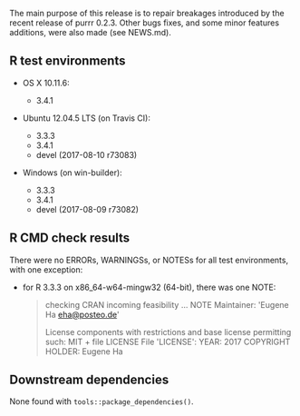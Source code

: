 The main purpose of this release is to repair breakages introduced by the recent
release of purrr 0.2.3. Other bugs fixes, and some minor features additions, 
were also made (see NEWS.md).

## R test environments

* OS X 10.11.6:
  - 3.4.1
  
* Ubuntu 12.04.5 LTS (on Travis CI):
  - 3.3.3
  - 3.4.1
  - devel (2017-08-10 r73083)
  
* Windows (on win-builder):
  - 3.3.3
  - 3.4.1
  - devel (2017-08-09 r73082)

## R CMD check results

There were no ERRORs, WARNINGSs, or NOTESs for all test environments, with one
exception:

* for R 3.3.3 on x86_64-w64-mingw32 (64-bit), there was one NOTE:

    > checking CRAN incoming feasibility ... NOTE
    > Maintainer: 'Eugene Ha <eha@posteo.de>'
    > 
    > License components with restrictions and base license permitting such:
    >   MIT + file LICENSE
    > File 'LICENSE':
    >   YEAR: 2017
    >   COPYRIGHT HOLDER: Eugene Ha

## Downstream dependencies

None found with `tools::package_dependencies()`.
